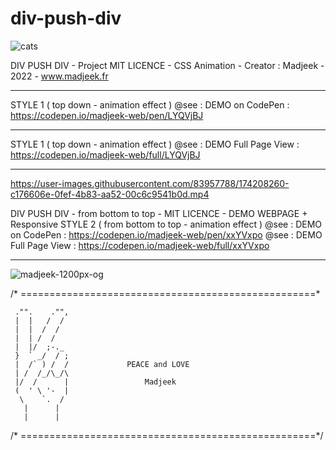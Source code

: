 # div-push-div

![cats](https://user-images.githubusercontent.com/83957788/174211445-a7bb6938-921f-4d87-85b2-61e45313dc16.jpg)


DIV PUSH DIV - Project MIT LICENCE - CSS Animation - Creator : Madjeek - 2022 - www.madjeek.fr

____________
STYLE 1 ( top down - animation effect )
@see : DEMO on CodePen : https://codepen.io/madjeek-web/pen/LYQVjBJ
____________
STYLE 1 ( top down - animation effect )
@see : DEMO Full Page View : https://codepen.io/madjeek-web/full/LYQVjBJ
____________



https://user-images.githubusercontent.com/83957788/174208260-c176606e-0fef-4b83-aa52-00c6c9541b0d.mp4



DIV PUSH DIV - from bottom to top - MIT LICENCE - DEMO WEBPAGE + Responsive
STYLE 2 ( from bottom to top - animation effect )
@see : DEMO on CodePen : https://codepen.io/madjeek-web/pen/xxYVxpo
@see : DEMO Full Page View : https://codepen.io/madjeek-web/full/xxYVxpo
___________

![madjeek-1200px-og](https://user-images.githubusercontent.com/83957788/174204965-cd246cba-6142-49c4-b722-eee34685e753.jpg)

/* ===================================================*
    
     ."".    ."",       
     |  |   /  /
     |  |  /  /
     |  | /  /
     |  |/  ;-._ 
     }  ` _/  / ;
     |  /` ) /  /             PEACE and LOVE
     | /  /_/\_/\
     |/  /      |                 Madjeek
     (  ' \ '-  |
      \    `.  /
       |      |
       |      |

	
	
/* ===================================================*/
